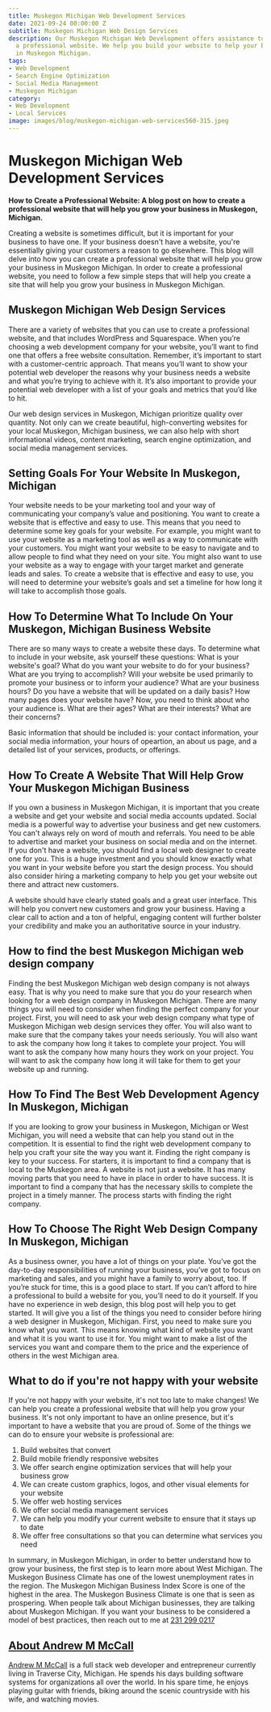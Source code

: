 ```yaml
---
title: Muskegon Michigan Web Development Services
date: 2021-09-24 00:00:00 Z
subtitle: Muskegon Michigan Web Design Services
description: Our Muskegon Michigan Web Development offers assistance to help you create
  a professional website. We help you build your website to help your business grow
  in Muskegon Michigan.
tags:
- Web Development
- Search Engine Optimization
- Social Media Management
- Muskegon Michigan
category:
- Web Development
- Local Services
image: images/blog/muskegon-michigan-web-services560-315.jpeg
---
```


# Muskegon Michigan Web Development Services

**How to Create a Professional Website: A blog post on how to create a professional website that will help you grow your business in Muskegon, Michigan.**

Creating a website is sometimes difficult, but it is important for your business to have one. If your business doesn't have a website, you're essentially giving your customers a reason to go elsewhere. This blog will delve into how you can create a professional website that will help you grow your business in Muskegon Michigan. In order to create a professional website, you need to follow a few simple steps that will help you create a site that will help you grow your business in Muskegon Michigan.

## Muskegon Michigan Web Design Services

There are a variety of websites that you can use to create a professional website, and that includes WordPress and Squarespace. When you’re choosing a web development company for your website, you’ll want to find one that offers a free website consultation. Remember, it’s important to start with a customer-centric approach. That means you’ll want to show your potential web developer the reasons why your business needs a website and what you’re trying to achieve with it. It’s also important to provide your potential web developer with a list of your goals and metrics that you’d like to hit.

Our web design services in Muskegon, Michigan prioritize quality over quantity.  Not only can we create beautiful, high-converting websites for your local Muskegon, Michigan business, we can also help with short informational videos, content marketing, search engine optimization, and social media management services. 

## Setting Goals For Your Website In Muskegon, Michigan

Your website needs to be your marketing tool and your way of communicating your company’s value and positioning. You want to create a website that is effective and easy to use. This means that you need to determine some key goals for your website. For example, you might want to use your website as a marketing tool as well as a way to communicate with your customers. You might want your website to be easy to navigate and to allow people to find what they need on your site. You might also want to use your website as a way to engage with your target market and generate leads and sales. To create a website that is effective and easy to use, you will need to determine your website’s goals and set a timeline for how long it will take to accomplish those goals.

## How To Determine What To Include On Your Muskegon, Michigan Business Website

There are so many ways to create a website these days. To determine what to include in your website, ask yourself these questions: What is your website's goal? What do you want your website to do for your business? What are you trying to accomplish? Will your website be used primarily to promote your business or to inform your audience? What are your business hours? Do you have a website that will be updated on a daily basis? How many pages does your website have? Now, you need to think about who your audience is. What are their ages? What are their interests? What are their concerns?

Basic information that should be included is: your contact information, your social media information, your hours of opeartion, an about us page, and a detailed list of your services, products, or offerings.  

## How To Create A Website That Will Help Grow Your Muskegon Michigan Business

If you own a business in Muskegon Michigan, it is important that you create a website and get your website and social media accounts updated. Social media is a powerful way to advertise your business and get new customers. You can't always rely on word of mouth and referrals. You need to be able to advertise and market your business on social media and on the internet. If you don't have a website, you should find a local web designer to create one for you. This is a huge investment and you should know exactly what you want in your website before you start the design process. You should also consider hiring a marketing company to help you get your website out there and attract new customers.

A website should have clearly stated goals and a great user interface.  This will help you convert new customers and grow your business.  Having a clear call to action and a ton of helpful, engaging content will further bolster your credibility and make you an authoritative source in your industry.  

## How to find the best Muskegon Michigan web design company  

Finding the best Muskegon Michigan web design company is not always easy. That is why you need to make sure that you do your research when looking for a web design company in Muskegon Michigan. There are many things you will need to consider when finding the perfect company for your project. First, you will need to ask your web design company what type of Muskegon Michigan web design services they offer. You will also want to make sure that the company takes your needs seriously. You will also want to ask the company how long it takes to complete your project. You will want to ask the company how many hours they work on your project. You will want to ask the company how long it will take for them to get your website up and running.

## How To Find The Best Web Development Agency In Muskegon, Michigan

If you are looking to grow your business in Muskegon, Michigan or West Michigan, you will need a website that can help you stand out in the competition. It is essential to find the right web development company to help you craft your site the way you want it. Finding the right company is key to your success. For starters, it is important to find a company that is local to the Muskegon area. A website is not just a website. It has many moving parts that you need to have in place in order to have success. It is important to find a company that has the necessary skills to complete the project in a timely manner. The process starts with finding the right company.

## How To Choose The Right Web Design Company In Muskegon, Michigan

As a business owner, you have a lot of things on your plate. You’ve got the day-to-day responsibilities of running your business, you’ve got to focus on marketing and sales, and you might have a family to worry about, too. If you’re stuck for time, this is a good place to start. If you can’t afford to hire a professional to build a website for you, you’ll need to do it yourself. If you have no experience in web design, this blog post will help you to get started. It will give you a list of the things you need to consider before hiring a web designer in Muskegon, Michigan. First, you need to make sure you know what you want. This means knowing what kind of website you want and what it is you want to use it for. You might want to make a list of the services you want and compare them to the price and the experience of others in the west Michigan area. 

## What to do if you're not happy with your website  

If you're not happy with your website, it's not too late to make changes! We can help you create a professional website that will help you grow your business. It's not only important to have an online presence, but it's important to have a website that you are proud of. Some of the things we can do to ensure your website is professional are:

 1. Build websites that convert
2. Build mobile friendly responsive websites
3. We offer search engine optimization services that will help your business grow
4. We can create custom graphics, logos, and other visual elements for your website
5. We offer web hosting services
6. We offer social media management services
7. We can help you modify your current website to ensure that it stays up to date
8. We offer free consultations so that you can determine what services you need

 In summary, in Muskegon Michigan, in order to better understand how to grow your business, the first step is to learn more about West Michigan. The Muskegon Business Climate has one of the lowest unemployment rates in the region. The Muskegon Michigan Business Index Score is one of the highest in the area. The Muskegon Business Climate is one that is seen as prospering. When people talk about Michigan businesses, they are talking about Muskegon Michigan.  If you want your business to be considered a model of best practices, then reach out to me at [231 299 0217](tel:+12312990217 "Muskegon Michigan Web Developer")

## [About Andrew M McCall](https://andrew-mccall.com "Muskegon Michigan Web Developer")

[Andrew M McCall](https://andrew-mccall.com "Muskegon Michigan Web Developer")  is a full stack web developer and entrepreneur currently living in Traverse City, Michigan. He spends his days building software systems for organizations all over the world. In his spare time, he enjoys playing guitar with friends, biking around the scenic countryside with his wife, and watching movies.
